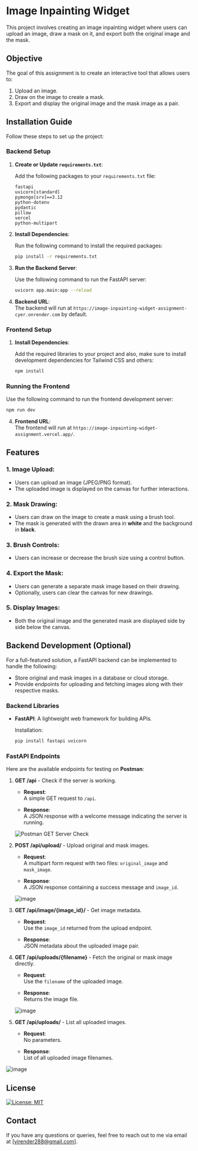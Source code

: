 # Image Inpainting Widget 

This project involves creating an image inpainting widget where users can upload an image, draw a mask on it, and export both the original image and the mask.

## Objective

The goal of this assignment is to create an interactive tool that allows users to:

1. Upload an image.
2. Draw on the image to create a mask.
3. Export and display the original image and the mask image as a pair.

## Installation Guide

Follow these steps to set up the project:

### Backend Setup 

1. **Create or Update `requirements.txt`**:

   Add the following packages to your `requirements.txt` file:

   ```plaintext
   fastapi
   uvicorn[standard]
   pymongo[srv]==3.12
   python-dotenv
   pydantic
   pillow
   vercel
   python-multipart
   ```

2. **Install Dependencies**:

   Run the following command to install the required packages:

   ```bash
   pip install -r requirements.txt
   ```

3. **Run the Backend Server**:

   Use the following command to run the FastAPI server:

   ```bash
   uvicorn app.main:app --reload
   ```

4. **Backend URL**:  
   The backend will run at `https://image-inpainting-widget-assignment-cyer.onrender.com` by default.

### Frontend Setup

1. **Install Dependencies**:

   Add the required libraries to your project and also, make sure to install development dependencies for Tailwind CSS and others:

   ```bash
   npm install
   ```

### Running the Frontend

Use the following command to run the frontend development server:

```bash
npm run dev
```

4. **Frontend URL**:  
   The frontend will run at `https://image-inpainting-widget-assignment.vercel.app/`.

## Features

### 1. **Image Upload**:

- Users can upload an image (JPEG/PNG format).
- The uploaded image is displayed on the canvas for further interactions.

### 2. **Mask Drawing**:

- Users can draw on the image to create a mask using a brush tool.
- The mask is generated with the drawn area in **white** and the background in **black**.

### 3. **Brush Controls**:

- Users can increase or decrease the brush size using a control button.

### 4. **Export the Mask**:

- Users can generate a separate mask image based on their drawing.
- Optionally, users can clear the canvas for new drawings.

### 5. **Display Images**:

- Both the original image and the generated mask are displayed side by side below the canvas.

## Backend Development (Optional)

For a full-featured solution, a FastAPI backend can be implemented to handle the following:

- Store original and mask images in a database or cloud storage.
- Provide endpoints for uploading and fetching images along with their respective masks.

### Backend Libraries

- **FastAPI**: A lightweight web framework for building APIs.
  
  Installation:

  ```bash
  pip install fastapi uvicorn
  ```

### FastAPI Endpoints

Here are the available endpoints for testing on **Postman**:


1. **GET /api** - Check if the server is working.

   - **Request**:  
     A simple GET request to `/api`.

   - **Response**:  
     A JSON response with a welcome message indicating the server is running.

   ![Postman GET Server Check](https://github.com/user-attachments/assets/68a97b25-519a-4754-934f-a8589550cd06)


2. **POST /api/upload/** - Upload original and mask images.

   - **Request**:  
     A multipart form request with two files: `original_image` and `mask_image`.

   - **Response**:  
     A JSON response containing a success message and `image_id`.

   ![image](https://github.com/user-attachments/assets/774f2f39-0319-4bb4-997c-6cb09f4d3192)

3. **GET /api/image/{image_id}/** - Get image metadata.

   - **Request**:  
     Use the `image_id` returned from the upload endpoint.

   - **Response**:  
     JSON metadata about the uploaded image pair.


4. **GET /api/uploads/{filename}** - Fetch the original or mask image directly.

   - **Request**:  
     Use the `filename` of the uploaded image.

   - **Response**:  
     Returns the image file.

   ![image](https://github.com/user-attachments/assets/0611b0f8-a07b-408c-bb02-f2916aeb90c8)

5. **GET /api/uploads/** - List all uploaded images.

   - **Request**:  
     No parameters.

   - **Response**:  
     List of all uploaded image filenames.

![image](https://github.com/user-attachments/assets/8753fb35-1d7d-4dd2-bee3-5f0aa55c9cc3)

 

## License

[![License: MIT](https://img.shields.io/badge/License-MIT-yellow.svg)](https://github.com/Virenishere/image-inpainting-widget-assignment?tab=MIT-1-ov-file#readme)


## Contact

If you have any questions or queries, feel free to reach out to me via email at [virender288@gmail.com].


